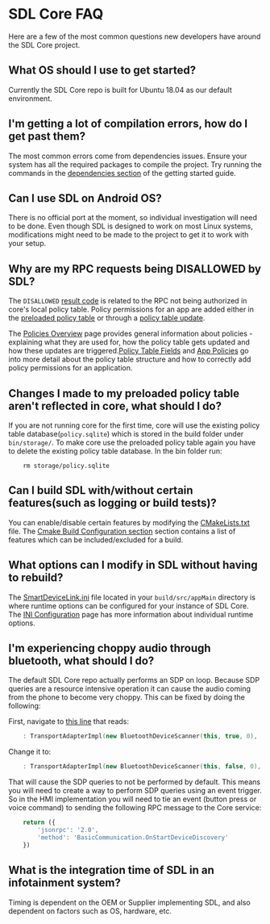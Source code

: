 # SDL Core FAQ

Here are a few of the most common questions new developers have around the SDL Core project. 

## What OS should I use to get started?
Currently the SDL Core repo is built for Ubuntu 18.04 as our default environment.

## I'm getting a lot of compilation errors, how do I get past them?
The most common errors come from dependencies issues. Ensure your system has all the required packages to compile the project. Try running the commands in the [dependencies section](https://smartdevicelink.com/en/guides/core/getting-started/install-and-run/#dependencies) of the getting started guide.

## Can I use SDL on Android OS?

There is no official port at the moment, so individual investigation will need to be done. Even though SDL is designed to work on most Linux systems, modifications might need to be made to the project to get it to work with your setup.

## Why are my RPC requests being DISALLOWED by SDL?

The `DISALLOWED` [result code](https://smartdevicelink.com/en/guides/sdl-overview-guides/rpc-spec/#result) is related to the RPC not being authorized in core's local policy table. Policy permissions for an app are added either in the [preloaded policy table](https://github.com/smartdevicelink/sdl_core/blob/master/src/appMain/sdl_preloaded_pt.json) or through a [policy table update](https://smartdevicelink.com/en/guides/sdl-overview-guides/policies/overview/#policy-table-updates).

The [Policies Overview](https://smartdevicelink.com/en/guides/sdl-overview-guides/policies/overview/) page provides general information about policies - explaining what they are used for, how the policy table gets updated and how these updates are triggered.[Policy Table Fields](https://smartdevicelink.com/en/guides/sdl-overview-guides/policies/policy-fields/) and [App Policies](https://smartdevicelink.com/en/guides/sdl-overview-guides/policies/app-policies/) go into more detail about the policy table structure and how to correctly add policy permissions for an application.

## Changes I made to my preloaded policy table aren't reflected in core, what should I do?

If you are not running core for the first time, core will use the existing policy table database(`policy.sqlite`) which is stored in the build folder under `bin/storage/`. To make core use the preloaded policy table again you have to delete the existing policy table database. In the bin folder run:

```shell
    rm storage/policy.sqlite
```

## Can I build SDL with/without certain features(such as logging or build tests)?

You can enable/disable certain features by modifying the [CMakeLists.txt](https://github.com/smartdevicelink/sdl_core/blob/master/CMakeLists.txt) file. The [Cmake Build Configuration section](https://smartdevicelink.com/en/guides/core/getting-started/install-and-run/#cmake-build-configuration) section contains a list of features which can be included/excluded for a build.

## What options can I modify in SDL without having to rebuild?

The [SmartDeviceLink.ini](https://github.com/smartdevicelink/sdl_core/blob/master/src/appMain/smartDeviceLink.ini) file located in your `build/src/appMain` directory is where runtime options can be configured for your instance of SDL Core. The [INI Configuration](https://smartdevicelink.com/en/guides/core/getting-started/ini-configuration) page has more information about individual runtime options.

## I'm experiencing choppy audio through bluetooth, what should I do?
The default SDL Core repo actually performs an SDP on loop. Because SDP queries are a resource intensive operation it can cause the audio coming from the phone to become very choppy. This can be fixed by doing the following:

First, navigate to [this line](https://github.com/smartdevicelink/sdl_core/blob/master/src/components/transport_manager/src/bluetooth/bluetooth_transport_adapter.cc#L61) that reads:

```c++
    : TransportAdapterImpl(new BluetoothDeviceScanner(this, true, 0),
```

Change it to:

```c++
    : TransportAdapterImpl(new BluetoothDeviceScanner(this, false, 0),
```
That will cause the SDP queries to not be performed by default. This means you will need to create a way to perform SDP queries using an event trigger. So in the HMI implementation you will need to tie an event (button press or voice command) to sending the following RPC message to the Core service:

```javascript
    return ({
        'jsonrpc': '2.0',
        'method': 'BasicCommunication.OnStartDeviceDiscovery'
    })
```
## What is the integration time of SDL in an infotainment system?
Timing is dependent on the OEM or Supplier implementing SDL, and also dependent on factors such as OS, hardware, etc.
